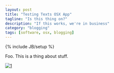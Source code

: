 ```yaml
---
layout: post
title: "Testing Texts OSX App"
tagline: "Is this thing on?"
description: "If this works, we're in business"
category: "blogging"
tags: [software, osx, blogging]
---
```

{% include JB/setup %}

Foo. This is a thing about stuff.


[![1]][2]

  [1]: http://s.imwx.com/dru/2013/07/10e0780e-38e6-4c27-9d09-f618da54b257_650x366.jpg
  [2]: http://www.google.com
